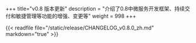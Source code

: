 +++
title="v0.8 版本更新"
description = "介绍了0.8中微服务开发框架、持续交付和敏捷管理等功能的增强、变更等"
weight = 998
+++

{{< readfile file="/static/release/CHANGELOG_v0.8.0_zh.md" markdown="true" >}}